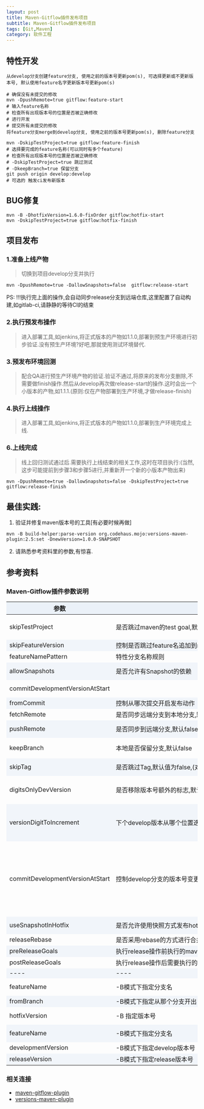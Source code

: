 ```yaml
---
layout: post
title: Maven-Gitflow插件发布项目
subtitle: Maven-Gitflow插件发布项目
tags: [Git,Maven]
category: 软件工程
---
```


## 特性开发

```
从develop分支创建feature分支, 使用之前的版本号更新pom(s), 可选择更新或不更新版本号, 默认使用feature名字更新版本号更新pom(s)

# 确保没有未提交的修改
mvn -DpushRemote=true gitflow:feature-start
# 输入feature名称
# 检查所有出现版本号的位置是否被正确修改
# 进行开发
# 提交所有未提交的修改
将feature分支merge到develop分支, 使用之前的版本号更新pom(s), 删除feature分支

mvn -DskipTestProject=true gitflow:feature-finish
# 选择要完成的feature名称(可以同时有多个feature)
# 检查所有出现版本号的位置是否被正确修改
# -DskipTestProject=true 跳过测试
# -DkeepBranch=true 保留分支
git push origin develop:develop
# 可选的 触发ci发布新版本
```


## BUG修复

```
mvn -B -DhotfixVersion=1.6.0-fixOrder gitflow:hotfix-start
mvn -DskipTestProject=true gitflow:hotfix-finish
```

## 项目发布

### 1.准备上线产物

> 切换到项目develop分支并执行

```
mvn -DpushRemote=true -DallowSnapshots=false  gitflow:release-start
```

PS: !!!执行完上面的操作,会自动同步release分支到远端仓库,这里配置了自动构建,如gitlab-ci,请静静的等待CI的结束

### 2.执行预发布操作
> 进入部署工具,如jenkins,将正式版本的产物如1.1.0,部署到预生产环境进行初步验证.没有预生产环境?好吧,那就使用测试环境替代.

### 3.预发布环境回测
> 配合QA进行预生产环境产物的验证.验证不通过,将原来的发布分支删除,不需要做finish操作.然后从develop再次做release-start的操作.这时会出一个小版本的产物,如1.1.1.(原则:仅在产物部署到生产环境,才做release-finish)


### 4.执行上线操作
> 进入部署工具,如jenkins,将正式版本的产物如1.1.0,部署到生产环境完成上线.

### 6.上线完成
> 线上回归测试通过后.需要执行上线结束的相关工作,这时在项目执行:(当然,这步可能提前到步骤3和步骤5进行,并重新开一个新的小版本产物出来)

```
mvn -DpushRemote=true -DallowSnapshots=false -DskipTestProject=true gitflow:release-finish
```

## 最佳实践:

1. 验证并修复maven版本号的工具[有必要时候再做]

```
mvn -B build-helper:parse-version org.codehaus.mojo:versions-maven-plugin:2.5:set -DnewVersion=1.0.0-SNAPSHOT
```
2. 请熟悉参考资料里的参数,有惊喜.

## 参考资料

### Maven-Gitflow插件参数说明

<style> table td:nth-child(3) {
    white-space: nowrap;
}table td:nth-child(2) {
    white-space: nowrap;
}table tbody tr:nth-child(2n) {
    background: rgba(158,188,226,0.12);
}table th {
    font-weight: bold; /*加粗*/
    text-align: center !important; /*内容居中，加上 !important 避免被 Markdown 样式覆盖*/
    background: rgba(158,188,226,0.2); /*背景色*/
}</style>

| 参数 |  说明 | 生命周期 | 其他 |
| --- | --- | --- | --- |
| skipTestProject| 是否跳过maven的test goal,默认false |release-start <br/>release-finish <br/>xxx-finish|   |
| skipFeatureVersion| 控制是否跳过feature名追加到maven项目版本号后面,默认是false|feature-start |   |
| featureNamePattern| 特性分支名称规则| feature-start |   |
| allowSnapshots | 是否允许有Snapshot的依赖 | release-start <br/>release-finish ||
| commitDevelopmentVersionAtStart |  |  release-start <br/>release-finish  ||
| fromCommit | 控制从哪次提交开启发布动作 | release-start |
| fetchRemote | 是否同步远端分支到本地分支,默认true | xxx-start |
| pushRemote | 是否同步到远端分支,默认false | xxx-start<br/>xxx-finish | start默认不会推送,finish默认推送.
| keepBranch | 本地是否保留分支,默认false | xxx-finish | pushRemote为true,keepBranch为false,则会同步删除远端的分支
| skipTag | 是否跳过Tag,默认值为false,(对于release和hotfix的操作,会打tag) |release-finish<br/>hotfix-finish|
| digitsOnlyDevVersion | 是否移除版本号额外的标志,默认false. | release-finish|如,release的版本号:1.1.0-Final,下一个develop的版本号会是:1.1.1-SNAPSHOT |
|versionDigitToIncrement |下个develop版本从哪个位置迭代,默认为空.可指定[0,1,2,3...] |release-finish| 如versionDigitToIncrement=1,release版本号是1.2.3.4 ,则下一个版本号会是:1.3.0.0-SNAPSHOT |
|  commitDevelopmentVersionAtStart | 控制develop分支的版本号变更的时机,默认为false |release-start<br/>release-finish| **true**:在开始做release的时候,也就是release-start的时候,先把develop分支的版本号变更到release的版本号,紧接着完成release分支的创建后,把版本变更到下一个版本号 <br/>**false**:在release分支做finish操作合并并到develop和master后触发develop版本的变更 |
|useSnapshotInHotfix  | 是否允许使用快照方式发布hotfix | hotfix-start<br/>hotfix-finish |
|releaseRebase  | 是否采用rebase的方式进行合并,默认false,使用merge的操作 |  |
|preReleaseGoals | 执行release操作前执行的maven的goals | |如,-DpreReleaseGoals=test |
|postReleaseGoals | 执行release操作后需要执行的maven goals | |如 -DpostReleaseGoals=deploy  |
|----|----|----|-----|
|featureName | -B模式下指定分支名 |feature-start<br/>feature-finish |  |
|fromBranch | -B模式下指定从那个分支开出 |hotfix-start|  |
|hotfixVersion |-B 指定版本号 |hotfix-start<br/> hotfix-finish|  |
|featureName | -B模式下指定分支名 |feature-start<br/>feature-finish |  |
|developmentVersion | -B模式下指定develop版本号 |release-finish |  |
|releaseVersion | -B模式下指定release版本号 |release-start |  |
### 相关连接
- [maven-gitflow-plugin](https://github.com/aleksandr-m/gitflow-maven-plugin)
- [versions-maven-plugin](http://www.mojohaus.org/versions-maven-plugin/)



